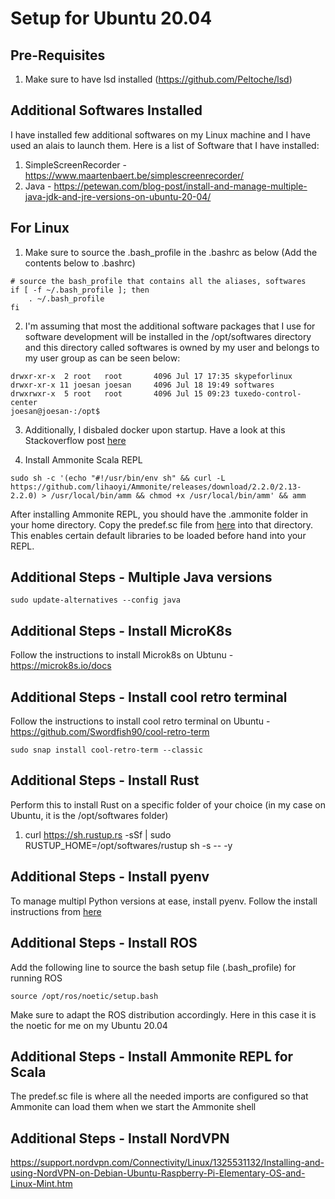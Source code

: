 # Setup for Ubuntu 20.04

## Pre-Requisites
1. Make sure to have lsd installed (https://github.com/Peltoche/lsd)

## Additional Softwares Installed
I have installed few additional softwares on my Linux machine and I have used an alais to launch them. Here is a list of Software that I have installed:

1. SimpleScreenRecorder - https://www.maartenbaert.be/simplescreenrecorder/
2. Java - https://petewan.com/blog-post/install-and-manage-multiple-java-jdk-and-jre-versions-on-ubuntu-20-04/

## For Linux
1. Make sure to source the .bash_profile in the .bashrc as below (Add the contents below to .bashrc)

```
# source the bash_profile that contains all the aliases, softwares
if [ -f ~/.bash_profile ]; then
    . ~/.bash_profile
fi
```

2. I'm assuming that most the additional software packages that I use for software development will be installed in the /opt/softwares directory and this directory called softwares is owned by my user and belongs to my user group as can be seen below:

```
drwxr-xr-x  2 root   root       4096 Jul 17 17:35 skypeforlinux
drwxr-xr-x 11 joesan joesan     4096 Jul 18 19:49 softwares
drwxrwxr-x  5 root   root       4096 Jul 15 09:23 tuxedo-control-center
joesan@joesan-:/opt$ 
```

3. Additionally, I disbaled docker upon startup. Have a look at this Stackoverflow post [here](https://stackoverflow.com/questions/62961427/disable-docker-upon-startup-in-ubuntu-20-04)

3. Install Ammonite Scala REPL

```
sudo sh -c '(echo "#!/usr/bin/env sh" && curl -L https://github.com/lihaoyi/Ammonite/releases/download/2.2.0/2.13-2.2.0) > /usr/local/bin/amm && chmod +x /usr/local/bin/amm' && amm
```
After installing Ammonite REPL, you should have the .ammonite folder in your home directory. Copy the predef.sc file from [here](https://github.com/joesan/bash_profile/blob/master/linux/predef.sc) into that directory. This enables certain default libraries to be loaded before hand into your REPL.

## Additional Steps - Multiple Java versions

```
sudo update-alternatives --config java
```

## Additional Steps - Install MicroK8s
Follow the instructions to install Microk8s on Ubtunu - https://microk8s.io/docs

## Additional Steps - Install cool retro terminal
Follow the instructions to install cool retro terminal on Ubuntu - https://github.com/Swordfish90/cool-retro-term

```
sudo snap install cool-retro-term --classic
```

## Additional Steps - Install Rust
Perform this to install Rust on a specific folder of your choice (in my case on Ubuntu, it is the /opt/softwares folder)

1. curl https://sh.rustup.rs -sSf | sudo RUSTUP_HOME=/opt/softwares/rustup sh -s -- -y

## Additional Steps - Install pyenv
To manage multipl Python versions at ease, install pyenv. Follow the install instructions from [here](https://github.com/pyenv/pyenv)

## Additional Steps - Install ROS
Add the following line to source the bash setup file (.bash_profile) for running ROS

```
source /opt/ros/noetic/setup.bash
```

Make sure to adapt the ROS distribution accordingly. Here in this case it is the noetic for me on my Ubuntu 20.04

## Additional Steps - Install Ammonite REPL for Scala

The predef.sc file is where all the needed imports are configured so that Ammonite can load them when we start the Ammonite shell

## Additional Steps - Install NordVPN

https://support.nordvpn.com/Connectivity/Linux/1325531132/Installing-and-using-NordVPN-on-Debian-Ubuntu-Raspberry-Pi-Elementary-OS-and-Linux-Mint.htm
